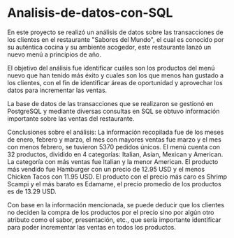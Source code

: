 # Analisis-de-datos-con-SQL

En este proyecto se realizó un análisis de datos sobre las transacciones de los clientes en el restaurante "Sabores del Mundo", el cual es conocido por su auténtica cocina y su ambiente acogedor, este restaurante lanzó un nuevo menú a principios de año.

El objetivo del análisis fue identificar cuáles son los productos del menú nuevo que han tenido más éxito y cuales son los que menos han gustado a los clientes, con el fin de identificar áreas de oportunidad y aprovechar los datos para incrementar las ventas. 

La base de datos de las transacciones que se realizaron se gestionó en PostgreSQL y mediante diversas consultas en SQL se obtuvo información importante sobre las ventas del restaurante. 

Conclusiones sobre el análisis:
La información recopilada fue de los meses de enero, febrero y marzo, el mes con mayores ventas fue marzo y el mes con menos febrero, se tuvieron 5370 pedidos únicos. 
El menú cuenta con 32 productos, dividido en 4 categorías: Italian, Asian, Mexican y American. La categoría con más ventas fue Italian y la menor American. 
El producto más vendido fue Hamburger con un precio de 12.95 USD y el menos Chicken Tacos con 11.95 USD. El producto con el precio más caro es Shrimp Scampi y el más barato es Edamame, el precio promedio de los productos es de 13.29 USD.

Con base en la información mencionada, se puede deducir que los clientes no deciden la compra de los productos por el precio sino por algún otro atributo como el sabor, presentación, etc., que sería importante identificar para poder incrementar las ventas en todos los productos. 






